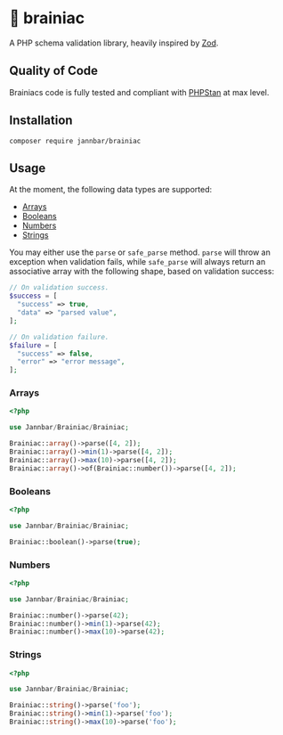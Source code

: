 # 🧠 brainiac

A PHP schema validation library, heavily inspired by [Zod](https://zod.dev).

## Quality of Code

Brainiacs code is fully tested and compliant with [PHPStan](https://phpstan.org) at max level.

## Installation

`composer require jannbar/brainiac`

## Usage

At the moment, the following data types are supported:

- [Arrays](#arrays)
- [Booleans](#booleans)
- [Numbers](#numbers)
- [Strings](#strings)

You may either use the `parse` or `safe_parse` method.
`parse` will throw an exception when validation fails, while `safe_parse` will always
return an associative array with the following shape, based on validation success:

```php
// On validation success.
$success = [
  "success" => true,
  "data" => "parsed value",
];

// On validation failure.
$failure = [
  "success" => false,
  "error" => "error message",
];
```

### Arrays

```php
<?php

use Jannbar/Brainiac/Brainiac;

Brainiac::array()->parse([4, 2]);
Brainiac::array()->min(1)->parse([4, 2]);
Brainiac::array()->max(10)->parse([4, 2]);
Brainiac::array()->of(Brainiac::number())->parse([4, 2]);
```

### Booleans

```php
<?php

use Jannbar/Brainiac/Brainiac;

Brainiac::boolean()->parse(true);
```

### Numbers

```php
<?php

use Jannbar/Brainiac/Brainiac;

Brainiac::number()->parse(42);
Brainiac::number()->min(1)->parse(42);
Brainiac::number()->max(10)->parse(42);
```

### Strings

```php
<?php

use Jannbar/Brainiac/Brainiac;

Brainiac::string()->parse('foo');
Brainiac::string()->min(1)->parse('foo');
Brainiac::string()->max(10)->parse('foo');
```
